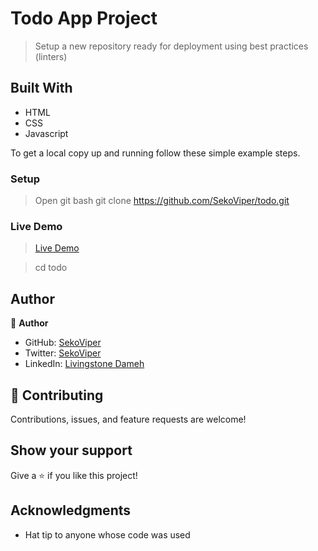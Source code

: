 # Todo App Project

> Setup a new repository ready for deployment using best practices (linters) 

## Built With

- HTML
- CSS
- Javascript

To get a local copy up and running follow these simple example steps.

### Setup
> Open git bash
> git clone https://github.com/SekoViper/todo.git

### Live Demo
> [Live Demo](https://sekoviper.github.io/Todo/)

> cd todo


## Author

👤 **Author**

- GitHub: [SekoViper](https://github.com/SekoViper)
- Twitter: [SekoViper](https://twitter.com/SekoViper)
- LinkedIn: [Livingstone Dameh](https://www.linkedin.com/in/livingstone-dameh/)



## 🤝 Contributing

Contributions, issues, and feature requests are welcome!


## Show your support

Give a ⭐️ if you like this project!

## Acknowledgments

- Hat tip to anyone whose code was used
